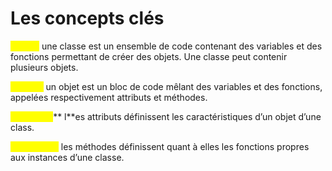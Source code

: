 # Les concepts clés

<mark style="color:yellow;">**Class :**</mark> une classe est un ensemble de code contenant des variables et des fonctions permettant de créer des objets. Une classe peut contenir plusieurs objets.&#x20;

<mark style="color:yellow;">**Objets :**</mark> un objet est un bloc de code mêlant des variables et des fonctions, appelées respectivement attributs et méthodes.

<mark style="color:yellow;">**Attributs :**</mark>** l**es attributs définissent les caractéristiques d’un objet d’une class.

<mark style="color:yellow;">**Méthodes :**</mark> <mark style="color:yellow;"></mark><mark style="color:yellow;"></mark> les méthodes définissent quant à elles les fonctions propres aux instances d’une classe.

